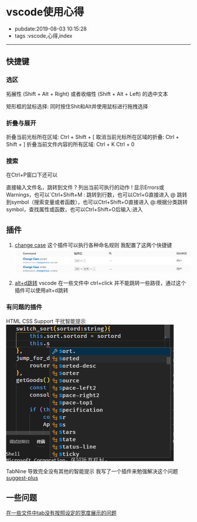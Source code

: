 # vscode使用心得

- pubdate:2019-08-03 10:15:28
- tags :vscode,心得,index

------

## 快捷键

### 选区

拓展性 (Shift + Alt + Right) 或者收缩性 (Shift + Alt + Left) 的选中文本

矩形框的鼠标选择: 同时按住Shit和Alt并使用鼠标进行拖拽选择

### 折叠与展开

折叠当前光标所在区域: Ctrl + Shift + [
取消当前光标所在区域的折叠: Ctrl + Shift + ]
折叠当前文件内容的所有区域: Ctrl + K Ctrl + 0

### 搜索

在Ctrl+P窗口下还可以

直接输入文件名，跳转到文件
? 列出当前可执行的动作
! 显示Errors或Warnings，也可以`Ctrl+Shift+M
: 跳转到行数，也可以Ctrl+G直接进入
@ 跳转到symbol（搜索变量或者函数），也可以Ctrl+Shift+O直接进入
@:根据分类跳转symbol，查找属性或函数，也可以Ctrl+Shift+O后输入:进入

## 插件

1. [change case](https://marketplace.visualstudio.com/items?itemName=wmaurer.change-case)
    这个插件可以执行各种命名规则
    我配置了这两个快捷键 ![快捷键配置](./快捷键配置.png)

2. [alt+d跳转](https://marketplace.visualstudio.com/items?itemName=jack89ita.open-file-from-path)
    vscode 在一些文件中 ctrl+click 并不能跳转一些路径，通过这个插件可以使用alt+d跳转

### 有问题的插件

HTML CSS Support 干扰智能提示
![演示](./css-tips.png)

TabNine 导致完全没有其他的智能提示 我写了一个插件来勉强解决这个问题 [suggest-plus](https://marketplace.visualstudio.com/items?itemName=llej.suggest-plus)

## 一些问题

[在一些文件中tab没有按照设定的宽度展示的问题](https://segmentfault.com/q/1010000008771415)
